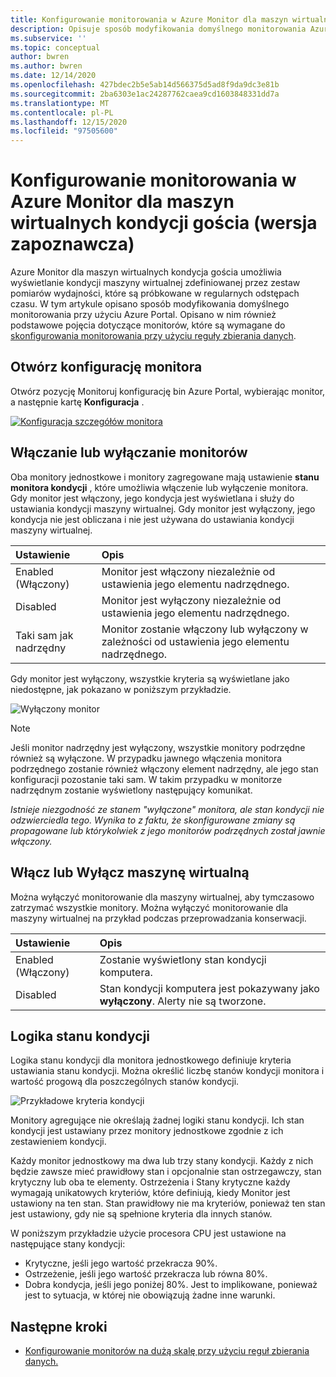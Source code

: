 ```yaml
---
title: Konfigurowanie monitorowania w Azure Monitor dla maszyn wirtualnych kondycji gościa (wersja zapoznawcza)
description: Opisuje sposób modyfikowania domyślnego monitorowania Azure Monitor dla maszyn wirtualnych kondycji gościa (wersja zapoznawcza) przy użyciu Azure Portal.
ms.subservice: ''
ms.topic: conceptual
author: bwren
ms.author: bwren
ms.date: 12/14/2020
ms.openlocfilehash: 427bdec2b5e5ab14d566375d5ad8f9da9dc3e81b
ms.sourcegitcommit: 2ba6303e1ac24287762caea9cd1603848331dd7a
ms.translationtype: MT
ms.contentlocale: pl-PL
ms.lasthandoff: 12/15/2020
ms.locfileid: "97505600"
---
```

# <a name="configure-monitoring-in-azure-monitor-for-vms-guest-health-preview"></a>Konfigurowanie monitorowania w Azure Monitor dla maszyn wirtualnych kondycji gościa (wersja zapoznawcza)
Azure Monitor dla maszyn wirtualnych kondycja gościa umożliwia wyświetlanie kondycji maszyny wirtualnej zdefiniowanej przez zestaw pomiarów wydajności, które są próbkowane w regularnych odstępach czasu. W tym artykule opisano sposób modyfikowania domyślnego monitorowania przy użyciu Azure Portal. Opisano w nim również podstawowe pojęcia dotyczące monitorów, które są wymagane do [skonfigurowania monitorowania przy użyciu reguły zbierania danych](vminsights-health-configure-dcr.md).

## <a name="open-monitor-configuration"></a>Otwórz konfigurację monitora
Otwórz pozycję Monitoruj konfigurację bin Azure Portal, wybierając monitor, a następnie kartę **Konfiguracja** .

[![Konfiguracja szczegółów monitora](media/vminsights-health-overview/monitor-details-configuration.png)](media/vminsights-health-overview/monitor-details-configuration.png#lightbox)

## <a name="enable-or-disable-monitors"></a>Włączanie lub wyłączanie monitorów
Oba monitory jednostkowe i monitory zagregowane mają ustawienie **stanu monitora kondycji** , które umożliwia włączenie lub wyłączenie monitora. Gdy monitor jest włączony, jego kondycja jest wyświetlana i służy do ustawiania kondycji maszyny wirtualnej. Gdy monitor jest wyłączony, jego kondycja nie jest obliczana i nie jest używana do ustawiania kondycji maszyny wirtualnej.

| Ustawienie | Opis |
|:---|:---|
| Enabled (Włączony) | Monitor jest włączony niezależnie od ustawienia jego elementu nadrzędnego. |
| Disabled | Monitor jest wyłączony niezależnie od ustawienia jego elementu nadrzędnego. |
| Taki sam jak nadrzędny | Monitor zostanie włączony lub wyłączony w zależności od ustawienia jego elementu nadrzędnego. |

Gdy monitor jest wyłączony, wszystkie kryteria są wyświetlane jako niedostępne, jak pokazano w poniższym przykładzie.

![Wyłączony monitor](media/vminsights-health-configure/disabled-monitor.png)


> [!NOTE]
> Jeśli monitor nadrzędny jest wyłączony, wszystkie monitory podrzędne również są wyłączone. W przypadku jawnego włączenia monitora podrzędnego zostanie również włączony element nadrzędny, ale jego stan konfiguracji pozostanie taki sam. W takim przypadku w monitorze nadrzędnym zostanie wyświetlony następujący komunikat.
>
> *Istnieje niezgodność ze stanem "wyłączone" monitora, ale stan kondycji nie odzwierciedla tego. Wynika to z faktu, że skonfigurowane zmiany są propagowane lub którykolwiek z jego monitorów podrzędnych został jawnie włączony.*

## <a name="enable-or-disable-virtual-machine"></a>Włącz lub Wyłącz maszynę wirtualną
Można wyłączyć monitorowanie dla maszyny wirtualnej, aby tymczasowo zatrzymać wszystkie monitory. Można wyłączyć monitorowanie dla maszyny wirtualnej na przykład podczas przeprowadzania konserwacji.

| Ustawienie | Opis |
|:---|:---|
| Enabled (Włączony)  | Zostanie wyświetlony stan kondycji komputera. |
| Disabled | Stan kondycji komputera jest pokazywany jako **wyłączony**. Alerty nie są tworzone. |

## <a name="health-state-logic"></a>Logika stanu kondycji
Logika stanu kondycji dla monitora jednostkowego definiuje kryteria ustawiania stanu kondycji. Można określić liczbę stanów kondycji monitora i wartość progową dla poszczególnych stanów kondycji.

![Przykładowe kryteria kondycji](media/vminsights-health-configure/sample-health-criteria.png)

Monitory agregujące nie określają żadnej logiki stanu kondycji. Ich stan kondycji jest ustawiany przez monitory jednostkowe zgodnie z ich zestawieniem kondycji.

Każdy monitor jednostkowy ma dwa lub trzy stany kondycji. Każdy z nich będzie zawsze mieć prawidłowy stan i opcjonalnie stan ostrzegawczy, stan krytyczny lub oba te elementy. Ostrzeżenia i Stany krytyczne każdy wymagają unikatowych kryteriów, które definiują, kiedy Monitor jest ustawiony na ten stan. Stan prawidłowy nie ma kryteriów, ponieważ ten stan jest ustawiony, gdy nie są spełnione kryteria dla innych stanów.

W poniższym przykładzie użycie procesora CPU jest ustawione na następujące stany kondycji:

- Krytyczne, jeśli jego wartość przekracza 90%.
- Ostrzeżenie, jeśli jego wartość przekracza lub równa 80%.
- Dobra kondycja, jeśli jego poniżej 80%. Jest to implikowane, ponieważ jest to sytuacja, w której nie obowiązują żadne inne warunki.

## <a name="next-steps"></a>Następne kroki

- [Konfigurowanie monitorów na dużą skalę przy użyciu reguł zbierania danych.](vminsights-health-configure-dcr.md)